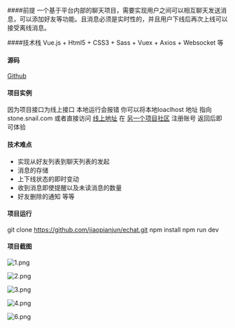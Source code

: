 ####前提
 一个基于平台内部的聊天项目，需要实现用户之间可以相互聊天发送消息，可以添加好友等功能。且消息必须是实时性的，并且用户下线后再次上线可以接受离线消息。

####技术栈
Vue.js + Html5 + CSS3 + Sass + Vuex + Axios + Websocket 等

#### 源码 
[Github](https://github.com/jiaopianjun/echat)

#### 项目实例
因为项目接口为线上接口 本地运行会报错  你可以将本地loaclhost 地址 指向 stone.snail.com
或者直接访问 [线上地址](http://stone.snail.com/wnchat/#/)  在 [另一个项目社区](http://stone.snail.com/social/index.html#/) 注册账号 返回后即可体验

#### 技术难点
- 实现从好友列表到聊天列表的发起
- 消息的存储
- 上下线状态的即时变动
- 收到消息即使提醒以及未读消息的数量
- 好友删除的通知 等等

#### 项目运行
git clone https://github.com/jiaopianjun/echat.git
npm install 
npm run dev

#### 项目截图
![1.png](https://upload-images.jianshu.io/upload_images/1251988-68766bfa9c448aca.png?imageMogr2/auto-orient/strip%7CimageView2/2/w/1240)

![2.png](https://upload-images.jianshu.io/upload_images/1251988-5bc4ffc5d33ae93f.png?imageMogr2/auto-orient/strip%7CimageView2/2/w/1240)

![3.png](https://upload-images.jianshu.io/upload_images/1251988-466075a6875ce2ee.png?imageMogr2/auto-orient/strip%7CimageView2/2/w/1240)

![4.png](https://upload-images.jianshu.io/upload_images/1251988-440cdd8004029070.png?imageMogr2/auto-orient/strip%7CimageView2/2/w/1240)

![6.png](https://upload-images.jianshu.io/upload_images/1251988-b470937363a3b3e6.png?imageMogr2/auto-orient/strip%7CimageView2/2/w/1240)
